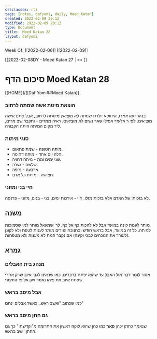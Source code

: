 ```yaml
---
cssclasses: rtl
tags: [notes, dafyomi, daily, Moed_Katan] 
created: 2022-02-09 20:12
modified: 2022-02-09 20:12
type: Document
title:  Moed Katan 28
layout: dafyomi
---
```

Week Of: [[2022-02-06]]
[[2022-02-09]]

[[2022-02-08DY - Moed Katan 27 | << ]] 

# סיכום הדף  Moed Katan 28

[[HOME]]/[[Daf Yomi##Moed Katan]]

### הוצאת מיטת אשה שמתה לרחוב 
בנהרדעא אמרו, שדווקא יולדת שמתה לא מוציאין מיטתה לרחוב, אבל סתם אישה מוציאים.
לפי ר אלעזר אפילו שאר נשים לא מוציאים. ראיה ממרים - ותקבר שם מרים, ליד מקום המיתה היתה הקבורה. 
### סוגי מיתות
- מיתה חטופה - שמת פתאום.
- חלה יום אחד - מיתה דחופה.
- שני ימים ומת - מיתה דחויה. 
- שלשה - גערה. 
- ארבעה - נזיפה.
- חצישה - מיתת כל אדם.
### חיי בני ומזוני
לא בזכותו של האדם אלא בזכות מזלו. חיי - אירכות ימים, בני - בנים, מזוני - פרנסה.
## משנה
מותר לענות קינה במועד אבל לא להכות כף אל כף. 
לר ישמעאל מותר למי שסמוכות למיתה. 
כל זה במועד, אבל בראש חודש ובחנוכה ופורים מותר לענות לטפח ולא לקונן (לעורר את הנוכחים לבכי וקינה) אם נקבר המת לא מענות ולא מטפחות.
## גמרא
### מנהג בית האבלים
אסור לומר דבר מול האבל עד שהוא יפתח בדברים. כמו שראינו לגבי איוב שרק אחרי שפתח איוב את פיהו נאמר ויען אליפז התימני.
### אבל מיסב בראש
כמו שכתוב "ואשב ראש.. כאשר אבלים ינחם" 
### גם חתן מיסב בראש 
שנאמר כחתן יכהן **פאר** כמו כהן שהוא לוקח ראשון את התרומה מ"וקדשתו" כך גם החתן יושב בראש.
